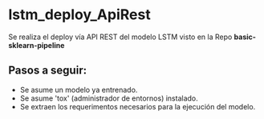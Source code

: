 # lstm_deploy_ApiRest
Se realiza el deploy vía API REST del modelo LSTM visto en la Repo **basic-sklearn-pipeline**

## Pasos a seguir:
* Se asume un modelo ya entrenado.
* Se asume 'tox' (administrador de entornos) instalado.
* Se extraen los requerimentos necesarios para la ejecución del modelo.
